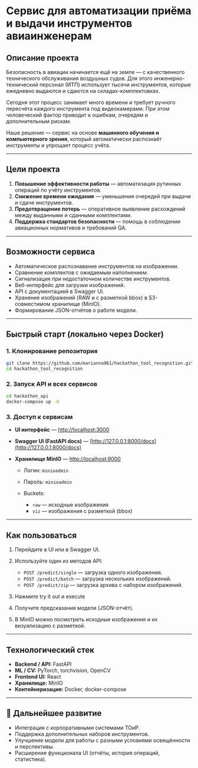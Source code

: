 # Сервис для автоматизации приёма и выдачи инструментов авиаинженерам

## Описание проекта

Безопасность в авиации начинается ещё на земле — с качественного технического обслуживания воздушных судов. Для этого инженерно-технический персонал (ИТП) использует тысячи инструментов, которые ежедневно выдаются и сдаются на складах-комплектовках.

Сегодня этот процесс занимает много времени и требует ручного пересчёта каждого инструмента под видеокамерами. При этом человеческий фактор приводит к ошибкам, очередям и дополнительным рискам.

Наше решение — сервис на основе **машинного обучения и компьютерного зрения**, который автоматически распознаёт инструменты и упрощает процесс учёта.

---

## Цели проекта

1. **Повышение эффективности работы** — автоматизация рутинных операций по учёту инструментов.
2. **Снижение времени ожидания** — уменьшение очередей при выдаче и сдаче инструментов.
3. **Предотвращение потерь** — оперативное выявление расхождений между выданными и сданными комплектами.
4. **Поддержка стандартов безопасности** — помощь в соблюдении авиационных нормативов и требований QA.

---

## Возможности сервиса

* Автоматическое распознавание инструментов на изображении.
* Сравнение комплектов с ожидаемым наполнением.
* Сигнализация при недостаточном количестве инструментов.
* Веб-интерфейс для загрузки изображений.
* API с документацией в Swagger UI.
* Хранение изображений (RAW и с разметкой bbox) в S3-совместимом хранилище (MinIO).
* Формирование JSON-отчётов о работе модели.

---

## Быстрый старт (локально через Docker)

### 1. Клонирование репозитория

```bash
git clone https://github.com/marianna961/hackathon_tool_recognition.git
cd hackathon_tool_recognition
```

### 2. Запуск API и всех сервисов

```bash
cd hackathon_api
docker-compose up -d
```

### 3. Доступ к сервисам

* **UI интерфейс** — [http://localhost:3000](http://localhost:3000)
* **Swagger UI (FastAPI docs)** — [http://127.0.0.1:8000/docs](http://127.0.0.1:8000/docs)
* **Хранилище MinIO** — [http://localhost:9000](http://localhost:9000)

  * Логин: `minioadmin`
  * Пароль: `minioadmin`
  * Buckets:

    * `raw` — исходные изображения
    * `viz` — изображения с разметкой (bbox)

---

## Как пользоваться

1. Перейдите в UI или в Swagger UI.
2. Используйте один из методов API:

   * `POST /predict/single` — загрузка одного изображения.
   * `POST /predict/batch` — загрузка нескольких изображений.
   * `POST /predict/zip` — загрузка архива с набором изображений.
3. Нажмите try it out и execute
3. Получите предсказания модели (JSON-отчёт).
4. В MinIO можно посмотреть исходные изображения и их визуализацию с разметкой.

---

## Технологический стек

* **Backend / API:** FastAPI
* **ML / CV:** PyTorch, torchvision, OpenCV
* **Frontend UI:** React
* **Хранилище:** MinIO
* **Контейнеризация:** Docker, docker-compose

---

## 📌 Дальнейшее развитие

* Интеграция с корпоративными системами ТОиР.
* Поддержка дополнительных наборов инструментов.
* Улучшение модели для работы с разными условиями освещённости и перспективы.
* Расширение функционала UI (отчёты, история операций, статистика).
